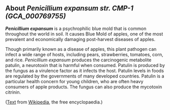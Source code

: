 About *Penicillium expansum str. CMP-1 (GCA\_000769755)* 
--------------------------------------------------------



***Penicillium expansum*** is a psychrophilic blue mold that is common
throughout the world in soil. It causes Blue Mold of apples, one of the
most prevalent and economically damaging post-harvest diseases of
apples.

Though primarily known as a disease of apples, this plant pathogen can
infect a wide range of hosts, including pears, strawberries, tomatoes,
corn, and rice. *Penicillium expansum* produces the carcinogenic
metabolite patulin, a neurotoxin that is harmful when consumed. Patulin
is produced by the fungus as a virulence factor as it infects the host.
Patulin levels in foods are regulated by the governments of many
developed countries. Patulin is a particular health concern for young
children, who are often heavy consumers of apple products. The fungus
can also produce the mycotoxin citrinin.

([Text](http://en.wikipedia.org/wiki/Penicillium_expansum) from
[Wikipedia](http://en.wikipedia.org/), the free encyclopaedia.)
